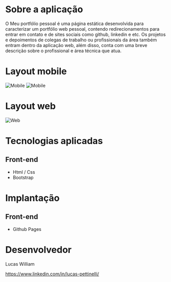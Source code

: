 # Sobre a aplicação
O Meu portfólio pessoal é uma página estática desenvolvida para caracterizar um portfólio web pessoal, contendo redirecionamentos para entrar em contato e de sites sociais como github, linkedin e etc. 
Os projetos e depoimentos de colegas de trabalho ou profissionais da área também entram dentro da aplicação web, além disso, conta com uma breve descrição sobre o profissional e área técnica que atua.
# Layout mobile
![Mobile](https://i.ibb.co/rGQq62g/mobile.jpg)
![Mobile](https://i.ibb.co/PYW79vY/mob2.jpg)

# Layout web
![Web](https://i.ibb.co/gM2DvXb/eweb.png)

# Tecnologias aplicadas
## Front-end 
- Html / Css
- Bootstrap

# Implantação
## Front-end
- Github Pages

# Desenvolvedor
Lucas William

https://www.linkedin.com/in/lucas-pettinelli/
